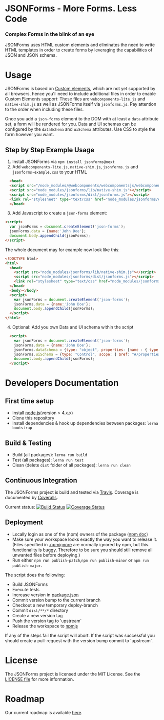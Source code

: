 # JSONForms - More Forms. Less Code
### Complex Forms in the blink of an eye

JSONForms uses HTML custom elements and eliminates the need to write HTML templates in order to
create forms by leveraging the capabilities of JSON and JSON schema.

# Usage
JSONForms is based on [Custom elements](https://developer.mozilla.org/en-US/docs/Web/Web_Components/Custom_Elements),
which are not yet supported by all browsers, hence you'll need to include additional files in order to enable Custom Elements support:
These files are `webcomponents-lite.js` and `native-shim.js` as well as JSONForms itself via `jsonforms.js`.
Pay attention to the order when including these files.

Once you add a `json-forms` element to the DOM with at least a `data` attribute set, 
a form will be rendered for you. 
Data and UI schemas can be configured by the `dataSchema` and `uiSchema` attributes. 
Use CSS to style the form however you want.

## Step by Step Example Usage

1. Install JSONForms via `npm install jsonforms@next`
2. Add `webcomponents-lite.js`, `native-shim.js`, `jsonforms.js` and `jsonforms-example.css` to your HTML
  ```html
    <head>
    <script src="/node_modules/@webcomponents/webcomponentsjs/webcomponents-lite.js"></script>
    <script src="node_modules/jsonforms/lib/native-shim.js"></script>
    <script src="node_modules/jsonforms/dist/jsonforms.js"></script>
    <link rel="stylesheet" type="text/css" href="node_modules/jsonforms/dist/jsonforms-example.css">
    </head>
  ```
3. Add Javascript to create a `json-forms` element:
  ```html
  <script>
    var jsonForms = document.createElement('json-forms');
    jsonForms.data = {name:'John Doe'};
    document.body.appendChild(jsonForms);
  </script>
  ```

The whole document may for example now look like this:
  ```html
  <!DOCTYPE html>
  <html>
    <head>
      <script src="node_modules/jsonforms/lib/native-shim.js"></script>
      <script src="node_modules/jsonforms/dist/jsonforms.js"></script>
      <link rel="stylesheet" type="text/css" href="node_modules/jsonforms/dist/jsonforms-example.css">
    </head>
    <body></body>
    <script>
      var jsonForms = document.createElement('json-forms');
      jsonForms.data = {name:'John Doe'};
      document.body.appendChild(jsonForms);
    </script>
  </html>
  ```
4. Optional: Add you own Data and UI schema within the script
  ```html
    <script>
      var jsonForms = document.createElement('json-forms');
      jsonForms.data = {name:'John Doe'};
      jsonForms.dataSchema = {type: "object", properties: {name : { type: "string"}}};
      jsonForms.uiSchema = {type: "Control", scope: { $ref: "#/properties/name" } };
      document.body.appendChild(jsonForms);
    </script>
  ```
  
# Developers Documentation

## First time setup
* Install [node.js](https://nodejs.org/)(version > 4.x.x)
* Clone this repository
* Install dependencies & hook up dependencies between packages: `lerna bootstrap`

## Build & Testing
* Build (all packages): `lerna run build`
* Test (all packages): `lerna run test`
* Clean (delete `dist` folder of all packages): `lerna run clean` 

## Continuous Integration
The JSONForms project is build and tested via [Travis](https://travis-ci.org/). Coverage is documented by [Coveralls](https://coveralls.io).

Current status: [![Build Status](https://travis-ci.org/eclipsesource/jsonforms.svg?branch=jsonforms2)](https://travis-ci.org/eclipsesource/jsonforms) [![Coverage Status](https://coveralls.io/repos/eclipsesource/jsonforms/badge.svg?branch=jsonforms2&service=github)](https://coveralls.io/github/eclipsesource/jsonforms?branch=jsonforms2)

## Deployment
 * Locally login as one of the (npm) owners of the package ([npm doc](https://docs.npmjs.com/cli/adduser))
 * Make sure your workspace looks exactly the way you want to release it. (Files specified in [.npmignore](https://github.com/eclipsesource/jsonforms/blob/master/.npmignore) are normally ignored by npm, but this functionality is buggy. Therefore to be sure you should still remove all unwanted files before deploying.)
 * Run either ```npm run publish-patch```,```npm run publish-minor``` or ```npm run publish-major```.

The script does the following:
* Build JSONForms
* Execute tests
* Increase version in [package.json](https://github.com/eclipsesource/jsonforms/blob/master/package.json)
* Commit version bump to the current branch
* Checkout a new temporary deploy-branch
* Commit ```dist/**/*``` directory
* Create a new version tag
* Push the version tag to 'upstream'
* Release the workspace to [npmjs](https://www.npmjs.com/)

If any of the steps fail the script will abort. If the script was successful you should create a pull-request with the version bump commit to 'upstream'.

# License
The JSONForms project is licensed under the MIT License. See the [LICENSE file](https://github.com/eclipsesource/jsonforms/blob/master/LICENSE) for more information.

# Roadmap
Our current roadmap is available [here](https://github.com/eclipsesource/jsonforms/blob/master/ROADMAP.md).
